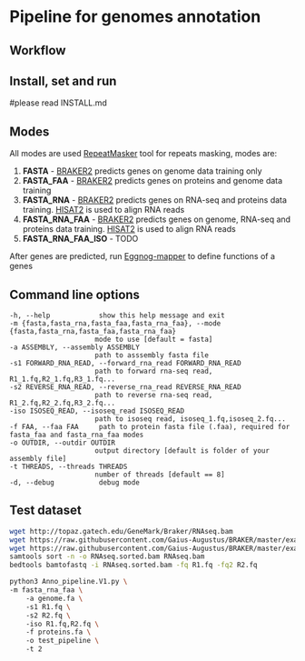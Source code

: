 # Pipeline for genomes annotation
## Workflow

## Install, set and run
#please read INSTALL.md

## Modes

All modes are used [RepeatMasker](http://www.repeatmasker.org/RepeatModeler/) tool for repeats masking, modes are:
1) **FASTA** - [BRAKER2](https://github.com/Gaius-Augustus/BRAKER) predicts genes on genome data training only
2) **FASTA_FAA** - [BRAKER2](https://github.com/Gaius-Augustus/BRAKER) predicts genes on proteins and genome data training 
3) **FASTA_RNA** - [BRAKER2](https://github.com/Gaius-Augustus/BRAKER) predicts genes on RNA-seq and proteins data training. [HISAT2](http://daehwankimlab.github.io/hisat2/) is used to align RNA reads
4) **FASTA_RNA_FAA** - [BRAKER2](https://github.com/Gaius-Augustus/BRAKER) predicts genes on genome, RNA-seq and proteins data training. [HISAT2](http://daehwankimlab.github.io/hisat2/)  is used to align RNA reads
5) **FASTA_RNA_FAA_ISO** - TODO

After genes are predicted, run [Eggnog-mapper](https://github.com/eggnogdb/eggnog-mapper) to define functions of a genes
## Command line options 

```
-h, --help            show this help message and exit
-m {fasta,fasta_rna,fasta_faa,fasta_rna_faa}, --mode {fasta,fasta_rna,fasta_faa,fasta_rna_faa}
                     mode to use [default = fasta]
-a ASSEMBLY, --assembly ASSEMBLY
                     path to asssembly fasta file
-s1 FORWARD_RNA_READ, --forward_rna_read FORWARD_RNA_READ
                     path to forward rna-seq read, R1_1.fq,R2_1.fq,R3_1.fq...
-s2 REVERSE_RNA_READ, --reverse_rna_read REVERSE_RNA_READ
                     path to reverse rna-seq read, R1_2.fq,R2_2.fq,R3_2.fq...
-iso ISOSEQ_READ, --isoseq_read ISOSEQ_READ
                     path to isoseq read, isoseq_1.fq,isoseq_2.fq...
-f FAA, --faa FAA     path to protein fasta file (.faa), required for fasta_faa and fasta_rna_faa modes
-o OUTDIR, --outdir OUTDIR
                     output directory [default is folder of your assembly file]
-t THREADS, --threads THREADS
                     number of threads [default == 8]
-d, --debug           debug mode
```

## Test dataset
```bash
wget http://topaz.gatech.edu/GeneMark/Braker/RNAseq.bam  
wget https://raw.githubusercontent.com/Gaius-Augustus/BRAKER/master/example/genome.fa   
wget https://raw.githubusercontent.com/Gaius-Augustus/BRAKER/master/example/proteins.fa  
samtools sort -n -o RNAseq.sorted.bam RNAseq.bam  
bedtools bamtofastq -i RNAseq.sorted.bam -fq R1.fq -fq2 R2.fq  
```

```bash
python3 Anno_pipeline.V1.py \  
-m fasta_rna_faa \  
    -a genome.fa \  
    -s1 R1.fq \  
    -s2 R2.fq \  
    -iso R1.fq,R2.fq \  
    -f proteins.fa \  
    -o test_pipeline \  
    -t 2 
```

